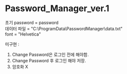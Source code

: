 # Password_Manager_ver.1

초기 password = password\
데이터 파일 = "C:\\ProgramData\\PasswordManager\\data.txt" \
font = "Helvetica"

미구현 :
1. Change Password은 로그인 전에 해야함.
2. Change Password 후 로그인 해야 저장.
3. 암호화 X
